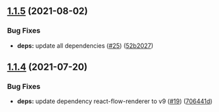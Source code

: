 ## [1.1.5](https://github.com/SocialGouv/react-k8s-viewer/compare/v1.1.4...v1.1.5) (2021-08-02)


### Bug Fixes

* **deps:** update all dependencies ([#25](https://github.com/SocialGouv/react-k8s-viewer/issues/25)) ([52b2027](https://github.com/SocialGouv/react-k8s-viewer/commit/52b2027da2757cf8e0aeac614d56d8f3a190e171))

## [1.1.4](https://github.com/SocialGouv/react-k8s-viewer/compare/v1.1.3...v1.1.4) (2021-07-20)


### Bug Fixes

* **deps:** update dependency react-flow-renderer to v9 ([#19](https://github.com/SocialGouv/react-k8s-viewer/issues/19)) ([706441d](https://github.com/SocialGouv/react-k8s-viewer/commit/706441d4c1901eafc2c79f950a3b76542477c87a))
